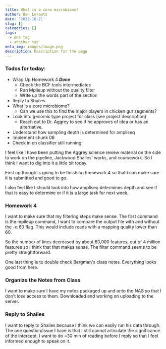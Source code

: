 ```yaml
---
title: What is a core microbiome?
author: Ben Lorentz
date: '2022-10-21'
slug: []
categories: []
tags:
  - one tag
  - another tag
meta_img: images/image.png
description: Description for the page
---
```


### Todos for today:
- Wrap Up Homework 4 ***Done***
  - Check the BCF tools intermediates
  - Run Mpileup without the quality filter
  - Write up the words part of the section
- Reply to Shailes
- What is a core microbiome?
  - Can we use this to find the major players in chicken gut segments?
- Look into genomic type project for class (see project description)
  - Reach out to Dr. Aggrey to see if he approves of idea or has an alternative.
- Understand how sampling depth is determined for ampliseq
- Implement chunk 06
- Check in on classifier still running

I feel like I have been putting the Aggrey science review material on the side to work on the pipeline, Jackwood Shailes' works, and coursework. So I think I want to dig into it a little bit today. 

First up though is going to be finishing homework 4 so that I can make sure it is submitted and good to go. 

I also feel like I should look into how ampliseq determines depth and see if that is easy to determine or if it is a large task for next week. 

### Homework 4

I want to make sure that my filtering steps make sense. The first command is the mpileup command, I want to compare the output file with and without the -q 60 flag. This would include reads with a mapping quality lower than 60. 

So the number of lines decreased by about 60,000 features, out of 4 million features so I think that that makes sense. The filter command seems to be pretty straightforward. 

One last thing is to double check Bergman's class notes. Everything looks good from here. 

### Organize the Notes from Class

I want to make sure I have my notes packaged up and onto the NAS so that I don't lose access to them. 
Downloaded and working on uploading to the server. 

### Reply to Shailes

I want to reply to Shailes because I think we can easily run his data through. The one question/issue I have is that I still cannot articulate the significance of the intercept. I want to do ~30 min of reading before I reply so that I feel informed enough to speak on it. 
